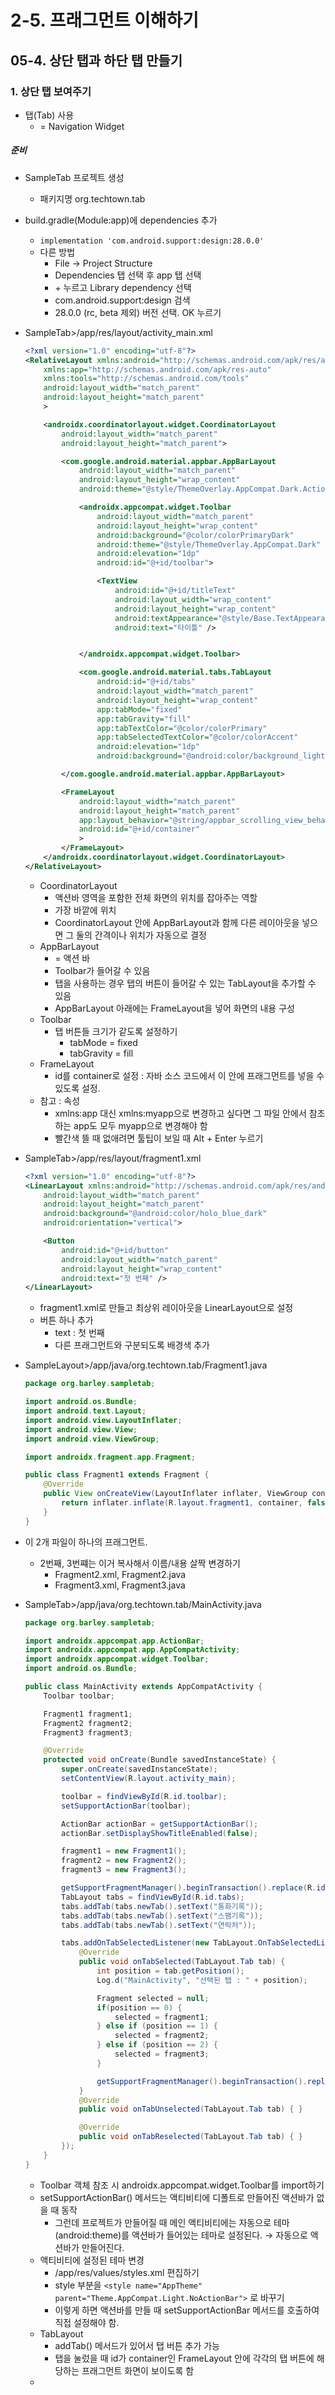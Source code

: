 # 2-5. 프래그먼트 이해하기
## 05-4. 상단 탭과 하단 탭 만들기

### 1. 상단 탭 보여주기
* 탭(Tab) 사용
  * = Navigation Widget
##### 준비
* SampleTab 프로젝트 생성
  * 패키지명 org.techtown.tab
* build.gradle(Module:app)에 dependencies 추가
  * `implementation 'com.android.support:design:28.0.0'`
  * 다른 방법
    * File → Project Structure
    * Dependencies 탭 선택 후 app 탭 선택
    * \+ 누르고 Library dependency 선택
    * com.android.support:design 검색
    * 28.0.0 (rc, beta 제외) 버전 선택. OK 누르기
* SampleTab>/app/res/layout/activity_main.xml
    ```xml
    <?xml version="1.0" encoding="utf-8"?>
    <RelativeLayout xmlns:android="http://schemas.android.com/apk/res/android"
        xmlns:app="http://schemas.android.com/apk/res-auto"
        xmlns:tools="http://schemas.android.com/tools"
        android:layout_width="match_parent"
        android:layout_height="match_parent"
        >

        <androidx.coordinatorlayout.widget.CoordinatorLayout
            android:layout_width="match_parent"
            android:layout_height="match_parent">

            <com.google.android.material.appbar.AppBarLayout
                android:layout_width="match_parent"
                android:layout_height="wrap_content"
                android:theme="@style/ThemeOverlay.AppCompat.Dark.ActionBar">

                <androidx.appcompat.widget.Toolbar
                    android:layout_width="match_parent"
                    android:layout_height="wrap_content"
                    android:background="@color/colorPrimaryDark"
                    android:theme="@style/ThemeOverlay.AppCompat.Dark"
                    android:elevation="1dp"
                    android:id="@+id/toolbar">

                    <TextView
                        android:id="@+id/titleText"
                        android:layout_width="wrap_content"
                        android:layout_height="wrap_content"
                        android:textAppearance="@style/Base.TextAppearance.Widget.AppCompat.Toolbar.Title"
                        android:text="타이틀" />


                </androidx.appcompat.widget.Toolbar>

                <com.google.android.material.tabs.TabLayout
                    android:id="@+id/tabs"
                    android:layout_width="match_parent"
                    android:layout_height="wrap_content"
                    app:tabMode="fixed"
                    app:tabGravity="fill"
                    app:tabTextColor="@color/colorPrimary"
                    app:tabSelectedTextColor="@color/colorAccent"
                    android:elevation="1dp"
                    android:background="@android:color/background_light" />

            </com.google.android.material.appbar.AppBarLayout>

            <FrameLayout
                android:layout_width="match_parent"
                android:layout_height="match_parent"
                app:layout_behavior="@string/appbar_scrolling_view_behavior"
                android:id="@+id/container"
                >
            </FrameLayout>
        </androidx.coordinatorlayout.widget.CoordinatorLayout>
    </RelativeLayout>
    ```
  * CoordinatorLayout
    * 액션바 영역을 포함한 전체 화면의 위치를 잡아주는 역할
    * 가장 바깥에 위치
    * CoordinatorLayout 안에 AppBarLayout과 함께 다른 레이아웃을 넣으면 그 둘의 간격이나 위치가 자동으로 결정
  * AppBarLayout
    * = 액션 바
    * Toolbar가 들어갈 수 있음
    * 탭을 사용하는 경우 탭의 버튼이 들어갈 수 있는 TabLayout을 추가할 수 있음
    * AppBarLayout 아래에는 FrameLayout을 넣어 화면의 내용 구성
  * Toolbar
    * 탭 버튼들 크기가 같도록 설정하기
      * tabMode = fixed
      * tabGravity = fill
  * FrameLayout
    * id를 container로 설정 : 자바 소스 코드에서 이 안에 프래그먼트를 넣을 수 있도록 설정.
  * 참고 : 속성
    * xmlns:app 대신 xmlns:myapp으로 변경하고 싶다면 그 파일 안에서 참조하는 app도 모두 myapp으로 변경해야 함
    * 빨간색 뜰 때 없애려면 툴팁이 보일 때 Alt + Enter 누르기

* SampleTab>/app/res/layout/fragment1.xml
    ```xml
    <?xml version="1.0" encoding="utf-8"?>
    <LinearLayout xmlns:android="http://schemas.android.com/apk/res/android"
        android:layout_width="match_parent"
        android:layout_height="match_parent"
        android:background="@android:color/holo_blue_dark"
        android:orientation="vertical">

        <Button
            android:id="@+id/button"
            android:layout_width="match_parent"
            android:layout_height="wrap_content"
            android:text="첫 번째" />
    </LinearLayout>
    ```
  * fragment1.xml로 만들고 최상위 레이아웃을 LinearLayout으로 설정
  * 버튼 하나 추가
    * text : 첫 번째
    * 다른 프래그먼트와 구분되도록 배경색 추가
* SampleLayout>/app/java/org.techtown.tab/Fragment1.java
    ```java
    package org.barley.sampletab;

    import android.os.Bundle;
    import android.text.Layout;
    import android.view.LayoutInflater;
    import android.view.View;
    import android.view.ViewGroup;

    import androidx.fragment.app.Fragment;

    public class Fragment1 extends Fragment {
        @Override
        public View onCreateView(LayoutInflater inflater, ViewGroup container, Bundle savedInstanceState) {
            return inflater.inflate(R.layout.fragment1, container, false);
        }
    }
    ```
* 이 2개 파일이 하나의 프래그먼트.
  * 2번째, 3번쨰는 이거 복사해서 이름/내용 살짝 변경하기
    * Fragment2.xml, Fragment2.java
    * Fragment3.xml, Fragment3.java
* SampleTab>/app/java/org.techtown.tab/MainActivity.java
    ```java
    package org.barley.sampletab;

    import androidx.appcompat.app.ActionBar;
    import androidx.appcompat.app.AppCompatActivity;
    import androidx.appcompat.widget.Toolbar;
    import android.os.Bundle;

    public class MainActivity extends AppCompatActivity {
        Toolbar toolbar;

        Fragment1 fragment1;
        Fragment2 fragment2;
        Fragment3 fragment3;

        @Override
        protected void onCreate(Bundle savedInstanceState) {
            super.onCreate(savedInstanceState);
            setContentView(R.layout.activity_main);

            toolbar = findViewById(R.id.toolbar);
            setSupportActionBar(toolbar);

            ActionBar actionBar = getSupportActionBar();
            actionBar.setDisplayShowTitleEnabled(false);

            fragment1 = new Fragment1();
            fragment2 = new Fragment2();
            fragment3 = new Fragment3();

            getSupportFragmentManager().beginTransaction().replace(R.id.container, fragment1).commit();
            TabLayout tabs = findViewById(R.id.tabs);
            tabs.addTab(tabs.newTab().setText("통화기록"));
            tabs.addTab(tabs.newTab().setText("스팸기록"));
            tabs.addTab(tabs.newTab().setText("연락처"));

            tabs.addOnTabSelectedListener(new TabLayout.OnTabSelectedListener() {
                @Override
                public void onTabSelected(TabLayout.Tab tab) {
                    int position = tab.getPosition();
                    Log.d("MainActivity", "선택된 탭 : " + position);

                    Fragment selected = null;
                    if(position == 0) {
                        selected = fragment1;
                    } else if (position == 1) {
                        selected = fragment2;
                    } else if (position == 2) {
                        selected = fragment3;
                    }

                    getSupportFragmentManager().beginTransaction().replace(R.id.container, selected).commit();
                }
                @Override
                public void onTabUnselected(TabLayout.Tab tab) { }

                @Override
                public void onTabReselected(TabLayout.Tab tab) { }
            });
        }
    }
    ```
  * Toolbar 객체 참조 시 androidx.appcompat.widget.Toolbar를 import하기
  * setSupportActionBar() 메서드는 액티비티에 디폴트로 만들어진 액션바가 없을 때 동작
    * 그런데 프로젝트가 만들어질 때 메인 액티비티에는 자동으로 테마(android:theme)를 액션바가 들어있는 테마로 설정된다. → 자동으로 액션바가 만들어진다.
  * 액티비티에 설정된 테마 변경
    * /app/res/values/styles.xml 편집하기
    * style 부분을 `<style name="AppTheme" parent="Theme.AppCompat.Light.NoActionBar">` 로 바꾸기
    * 이렇게 하면 액션바를 만들 때 setSupportActionBar 메서드를 호출하여 직접 설정해야 함.
  * TabLayout
    * addTab() 메서드가 있어서 탭 버튼 추가 가능
    * 탭을 눌렀을 때 id가 container인 FrameLayout 안에 각각의 탭 버튼에 해당하는 프래그먼트 화면이 보이도록 함
  * 